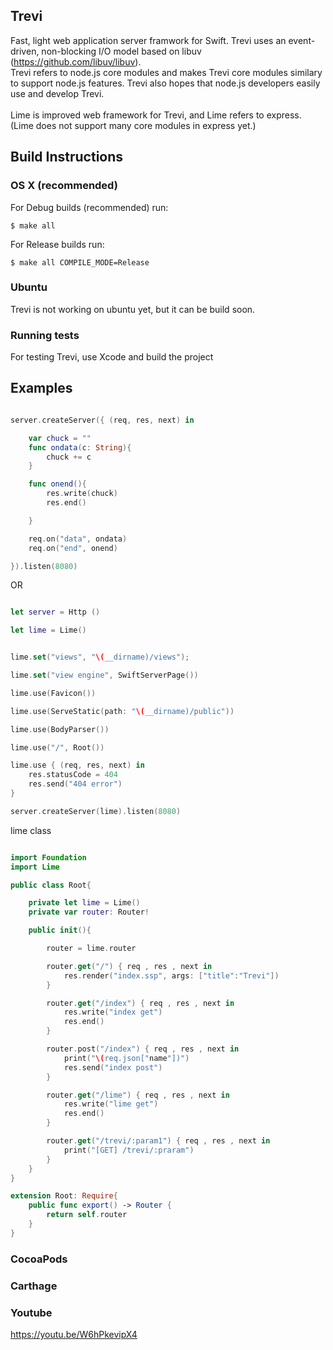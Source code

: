 

## Trevi
Fast, light web application server framwork for Swift. Trevi uses an event-driven, non-blocking I/O model based on libuv (https://github.com/libuv/libuv).<br>
Trevi refers to node.js core modules and makes Trevi core modules similary to support node.js features. Trevi also hopes that node.js developers easily use and develop Trevi. <br><br>
Lime is improved web framework for Trevi, and Lime refers to express. (Lime does not support many core modules in express yet.)


## Build Instructions

### OS X (recommended)
For Debug builds (recommended) run:
```
$ make all
```

For Release builds run:
```
$ make all COMPILE_MODE=Release
```

### Ubuntu
Trevi is not working on ubuntu yet, but it can be build soon.

### Running tests
For testing Trevi, use Xcode and build the project


## Examples
```swift

server.createServer({ (req, res, next) in

    var chuck = ""
    func ondata(c: String){
        chuck += c
    }

    func onend(){
        res.write(chuck)
        res.end()

    }

    req.on("data", ondata)
    req.on("end", onend)

}).listen(8080)

```

OR

```swift

let server = Http ()

let lime = Lime()


lime.set("views", "\(__dirname)/views");

lime.set("view engine", SwiftServerPage())

lime.use(Favicon())

lime.use(ServeStatic(path: "\(__dirname)/public"))

lime.use(BodyParser())

lime.use("/", Root())

lime.use { (req, res, next) in
    res.statusCode = 404
    res.send("404 error")
}

server.createServer(lime).listen(8080)

```

lime class 
```swift

import Foundation
import Lime

public class Root{

    private let lime = Lime()
    private var router: Router!

    public init(){

        router = lime.router

        router.get("/") { req , res , next in
            res.render("index.ssp", args: ["title":"Trevi"])
        }

        router.get("/index") { req , res , next in
            res.write("index get")
            res.end()
        }

        router.post("/index") { req , res , next in
            print("\(req.json["name"])")
            res.send("index post")
        }

        router.get("/lime") { req , res , next in
            res.write("lime get")
            res.end()
        }

        router.get("/trevi/:param1") { req , res , next in
            print("[GET] /trevi/:praram")
        }
    }
}

extension Root: Require{
    public func export() -> Router {
        return self.router
    }
}

```

### CocoaPods 
### Carthage
### Youtube
https://youtu.be/W6hPkevipX4

